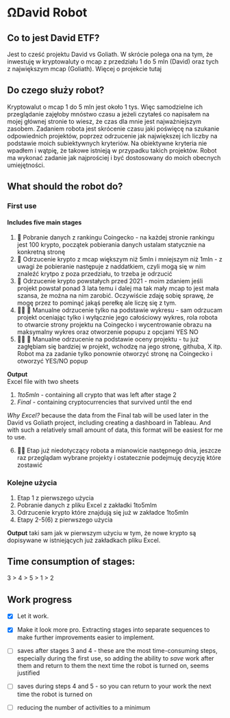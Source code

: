 # ΩDavid Robot

## Co to jest David ETF?
Jest to cześć projektu David vs Goliath. W skrócie polega ona na tym, że inwestuję w kryptowaluty o mcap z przedziału 1 do 5 mln (David) oraz tych z największym mcap (Goliath). Więcej o projekcie tutaj

## Do czego służy robot?
Kryptowalut o mcap 1 do 5 mln jest około 1 tys. Więc samodzielne ich przeglądanie zajęłoby mnóstwo czasu a jeżeli czytałeś co napisałem na mojej głównej stronie to wiesz, że czas dla mnie jest najważniejszym zasobem. Zadaniem robota jest skrócenie czasu jaki poświęcę na szukanie odpowiednich projektów, poprzez odrzucenie jak największej ich liczby na podstawie moich subiektywnych kryteriów. Na obiektywne kryteria nie wpadłem i wątpię, że takowe istnieją w przypadku takich projektów.
Robot ma wykonać zadanie jak najprościej i być dostosowany do moich obecnych umiejętności.

## What should the robot do?
### First use
#### Includes five main stages
1. 🤖 Pobranie danych z rankingu Coingecko - na każdej stronie rankingu jest 100 krypto, początek pobierania danych ustalam statycznie na konkretną stronę
2. 🤖 Odrzucenie krypto z mcap większym niż 5mln i mniejszym niż 1mln - z uwagi że pobieranie następuje z naddatkiem, czyli mogą się w nim znaleźć krytpo z poza przedziału, to trzeba je odrzucić
3. 🤖 Odrzucenie krypto powstałych przed 2021 - moim zdaniem jeśli projekt powstał ponad 3 lata temu i dalej ma tak mały mcap to jest mała szansa, że można na nim zarobić. Oczywiście zdaję sobię sprawę, że mogę przez to pominąć jakąś perełkę ale liczę się z tym.
4. 👨‍💻 🤖 Manualne odrzucenie tylko na podstawie wykresu - sam odrzucam projekt oceniając tylko i wyłącznie jego całościowy wykres, rola robota to otwarcie strony projektu na Coingecko i wycentrowanie obrazu na maksymalny wykres oraz otworzenie popupu z opcjami YES NO
5. 👨‍💻 🤖 Manualne odrzucenie na podstawie oceny projektu - tu już zagłębiam się bardziej w projekt, wchodzę na jego stronę, githuba, X itp. Robot ma za zadanie tylko ponownie otworzyć stronę na Coingecko i otworzyć YES/NO popup

**Output**<br>
Excel file with two sheets
1. _1to5mln_ - containing all crypto that was left after stage 2
2. _Final_ - containing cryptocurrencies that survived until the end

_Why Excel?_ because the data from the Final tab will be used later in the David vs Goliath project, including creating a dashboard in Tableau. And with such a relatively small amount of data, this format will be easiest for me to use.

6. 👨‍💻 Etap już niedotyczący robota a mianowicie następnego dnia, jeszcze raz przeglądam wybrane projekty i ostatecznie podejmuję decyzję które zostawić

### Kolejne użycia
1. Etap 1 z pierwszego użycia
2. Pobranie danych z pliku Excel z zakładki 1to5mlm
3. Odrzucenie krypto które znajdują się już w zakładce 1to5mln
4. Etapy 2-5(6) z pierwszego użycia

**Output**
taki sam jak w pierwszym użyciu w tym, że nowe krypto są dopisywane w istniejących już zakładkach pliku Excel.

## Time consumption of stages:
3 > 4 > 5 > 1 > 2

## Work progress
- [x] Let it work.
- [x] Make it look more pro. Extracting stages into separate sequences to make further improvements easier to implement.
- [ ] saves after stages 3 and 4 - these are the most time-consuming steps, especially during the first use, so adding the ability to _save_ work after them and return to them the next time the robot is turned on, seems justified
- [ ] saves during steps 4 and 5 - so you can return to your work the next time the robot is turned on
- [ ] reducing the number of activities to a minimum

